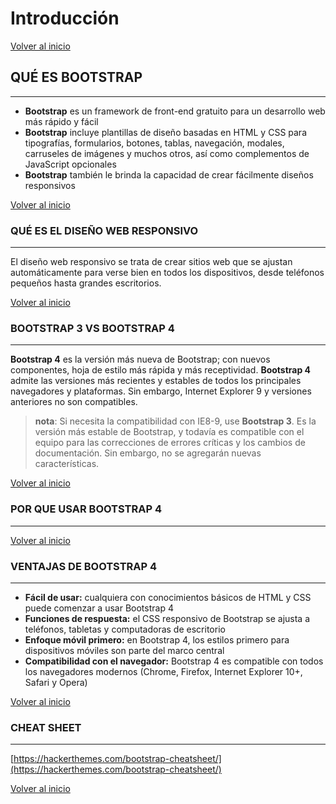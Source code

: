 # Introducción

[Volver al inicio](#-Introducción)

## QUÉ ES BOOTSTRAP

---------------------------------------------------------------------------

* **Bootstrap** es un framework de front-end gratuito para un desarrollo web más rápido y fácil
* **Bootstrap** incluye plantillas de diseño basadas en HTML y CSS para tipografías, formularios, botones, tablas, navegación, modales, carruseles de imágenes y muchos otros, así como complementos de JavaScript opcionales
* **Bootstrap** también le brinda la capacidad de crear fácilmente diseños responsivos

[Volver al inicio](#-Introducción)

### QUÉ ES EL DISEÑO WEB RESPONSIVO

---------------------------------------------------------------------------
 
El diseño web responsivo se trata de crear sitios web que se ajustan automáticamente para verse bien en todos los dispositivos, desde teléfonos pequeños hasta grandes escritorios.

[Volver al inicio](#-Introducción)

### BOOTSTRAP 3 VS BOOTSTRAP 4

---------------------------------------------------------------------------

**Bootstrap 4** es la versión más nueva de Bootstrap; con nuevos componentes, hoja de estilo más rápida y más receptividad.
**Bootstrap 4** admite las versiones más recientes y estables de todos los principales navegadores y plataformas. Sin embargo, Internet Explorer 9 y versiones anteriores no son compatibles.

> **nota**: Si necesita la compatibilidad con IE8-9, use **Bootstrap 3**. Es la versión más estable de Bootstrap, y todavía es compatible con el equipo para las correcciones de errores críticas y los cambios de documentación. Sin embargo, no se agregarán nuevas características.

[Volver al inicio](#-Introducción)

### POR QUE USAR BOOTSTRAP 4

---------------------------------------------------------------------------

[Volver al inicio](#-Introducción)

### VENTAJAS DE BOOTSTRAP 4

---------------------------------------------------------------------------

* **Fácil de usar:** cualquiera con conocimientos básicos de HTML y CSS puede comenzar a usar Bootstrap 4
* **Funciones de respuesta:** el CSS responsivo de Bootstrap se ajusta a teléfonos, tabletas y computadoras de escritorio
* **Enfoque móvil primero:** en Bootstrap 4, los estilos primero para dispositivos móviles son parte del marco central
* **Compatibilidad con el navegador:** Bootstrap 4 es compatible con todos los navegadores modernos (Chrome, Firefox, Internet Explorer 10+, Safari y Opera)

[Volver al inicio](#-Introducción)

### CHEAT SHEET

---------------------------------------------------------------------------

[https://hackerthemes.com/bootstrap-cheatsheet/](https://hackerthemes.com/bootstrap-cheatsheet/)

[Volver al inicio](#-Introducción)